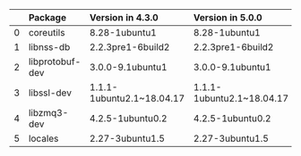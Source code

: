 <!-- markdown-link-check-disable -->

|    | Package         | Version in 4.3.0          | Version in 5.0.0          | Status   |
|---:|:----------------|:--------------------------|:--------------------------|:---------|
|  0 | coreutils       | 8.28-1ubuntu1             | 8.28-1ubuntu1             |          |
|  1 | libnss-db       | 2.2.3pre1-6build2         | 2.2.3pre1-6build2         |          |
|  2 | libprotobuf-dev | 3.0.0-9.1ubuntu1          | 3.0.0-9.1ubuntu1          |          |
|  3 | libssl-dev      | 1.1.1-1ubuntu2.1~18.04.17 | 1.1.1-1ubuntu2.1~18.04.17 |          |
|  4 | libzmq3-dev     | 4.2.5-1ubuntu0.2          | 4.2.5-1ubuntu0.2          |          |
|  5 | locales         | 2.27-3ubuntu1.5           | 2.27-3ubuntu1.5           |          |